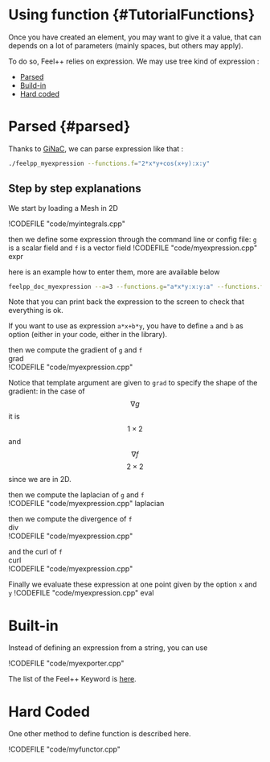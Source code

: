 Using function {#TutorialFunctions}
=====================



Once you  have created an element, you may want to give it a value, that can depends on a lot of parameters (mainly spaces, but others may apply).

To do so, Feel++ relies on expression.
We may use tree kind of expression :

- [Parsed](#parsed)
- [Build-in](#build-in)
- [Hard coded](#hc)


# Parsed {#parsed}

Thanks to [GiNaC](http://www.ginac.de), we can parse expression like that :
```sh
./feelpp_myexpression --functions.f="2*x*y+cos(x+y):x:y"
```

Step by step explanations
------------

We start by loading a Mesh in 2D

!CODEFILE "code/myintegrals.cpp"

then we define some expression through the command line or config file: `g`  is a scalar field and `f`  is a vector field
!CODEFILE "code/myexpression.cpp" expr

here is an example how to enter them, more are available below
```bash
feelpp_doc_myexpression --a=3 --functions.g="a*x*y:x:y:a" --functions.f="{sin(pi*x),cos(pi*y)}:x:y"
```

Note that you can print back the expression to the screen to check that everything is ok.

If you want to use as expression `a*x+b*y`, you have to define `a` and `b` as option (either in your code, either in the library).

then we compute the gradient of `g`  and `f`   
grad   
!CODEFILE "code/myexpression.cpp" 

Notice that template argument are given to `grad`  to specify the shape of the
gradient: in the case of $$\nabla g$$ it is $$1\times2$$ and $$\nabla f$$ $$2\times 2$$ since we are in 2D.

then we compute the laplacian of `g`  and `f`   
!CODEFILE "code/myexpression.cpp" laplacian

then we compute the divergence of `f`   
div   
!CODEFILE "code/myexpression.cpp" 

and the curl of `f`   
curl   
!CODEFILE "code/myexpression.cpp" 

Finally we evaluate these expression at one point given by the option `x`  and `y`
!CODEFILE "code/myexpression.cpp" eval

# Built-in

Instead of defining an expression from a string, you can use

!CODEFILE "code/myexporter.cpp"

The list of the Feel++ Keyword is [here](Keywords.html).

# Hard Coded

One other method to define function is described here.

!CODEFILE "code/myfunctor.cpp"
